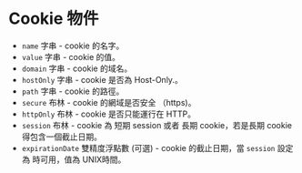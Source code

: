 # Cookie 物件

* `name` 字串 - cookie 的名字。
* `value` 字串 - cookie 的值。
* `domain` 字串 - cookie 的域名。
* `hostOnly` 字串 - cookie 是否為 Host-Only.。
* `path` 字串 - cookie 的路徑。
* `secure` 布林 - cookie 的網域是否安全 （https)。
* `httpOnly` 布林 - cookie 是否只能運行在 HTTP。
* `session` 布林 - cookie 為 短期 session 或者 長期 cookie，若是長期 cookie 得包含一個截止日期。
* `expirationDate` 雙精度浮點數 (可選) - cookie 的截止日期，當 `session` 設定為 時可用，值為 UNIX時間。
